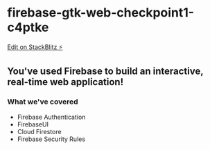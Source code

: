 # firebase-gtk-web-checkpoint1-c4ptke

[Edit on StackBlitz ⚡️](https://stackblitz.com/edit/firebase-gtk-web-checkpoint1-c4ptke)

## You've used Firebase to build an interactive, real-time web application!

### What we've covered
- Firebase Authentication
- FirebaseUI
- Cloud Firestore
- Firebase Security Rules